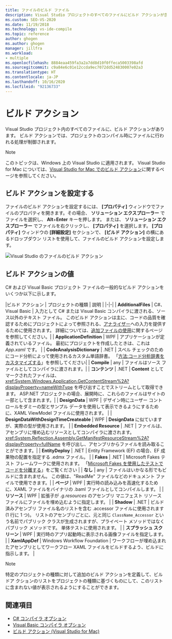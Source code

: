 ```yaml
---
title: ファイルのビルド ファイル
description: Visual Studio プロジェクトのすべてのファイルにビルド アクションが含まれ、そのビルド アクションによって、プロジェクトのコンパイル時にファイルに行われる処理が制御されることについて説明します。
ms.custom: SEO-VS-2020
ms.date: 11/19/2018
ms.technology: vs-ide-compile
ms.topic: reference
author: ghogen
ms.author: ghogen
manager: jillfra
ms.workload:
- multiple
ms.openlocfilehash: 8884eaa459fa3a2a7dd8d10f0ffeca5003398afd
ms.sourcegitcommit: c9a84e6c01e12ccda9ec7072dd524830007e02a3
ms.translationtype: HT
ms.contentlocale: ja-JP
ms.lasthandoff: 10/16/2020
ms.locfileid: "92136733"
---
```

# <a name="build-actions"></a>ビルド アクション

Visual Studio プロジェクト内のすべてのファイルに、ビルド アクションがあります。 ビルド アクションでは、プロジェクトのコンパイル時にファイルに行われる処理が制御されます。

> [!NOTE]
> このトピックは、Windows 上の Visual Studio に適用されます。 Visual Studio for Mac については、[Visual Studio for Mac でのビルド アクション](/visualstudio/mac/build-actions)に関するページを参照してください。

## <a name="set-a-build-action"></a>ビルド アクションを設定する

ファイルのビルド アクションを設定するには、 **[プロパティ]** ウィンドウでファイルのプロパティを開きます。その場合、 **ソリューション エクスプローラー** でファイルを選択し、 **Alt**+**Enter** キーを押します。 または、 **ソリューション エクスプローラー** でファイルを右クリックし、 **[プロパティ]** を選択します。 **[プロパティ]** ウィンドウの **[詳細設定]** セクションで、 **[ビルド アクション]** の横にあるドロップダウン リストを使用して、ファイルのビルド アクションを設定します。

![Visual Studio のファイルのビルド アクション](media/build-actions.png)

## <a name="build-action-values"></a>ビルド アクションの値

C# および Visual Basic プロジェクト ファイルの一般的なビルド アクションをいくつか以下に示します。

|ビルド アクション | プロジェクトの種類 | 説明 |
|-|-|
| **AdditionalFiles** | C#、Visual Basic | 入力として C# または Visual Basic コンパイラに渡される、ソース以外のテキスト ファイル。 このビルド アクションは主に、コードの品質を確認するためにプロジェクトによって参照される、[アナライザー](../code-quality/roslyn-analyzers-overview.md)への入力を提供するために使用されます。 詳細については、[追加ファイルの使用](https://github.com/dotnet/roslyn/blob/master/docs/analyzers/Using%20Additional%20Files.md)に関するページを参照してください。|
| **ApplicationDefinition** | WPF | アプリケーションが定義されているファイル。 最初にプロジェクトを作成したときは、これは *App.xaml* です。 |
| **CodeAnalysisDictionary** | .NET | スペル チェックのためにコード分析によって使用されるカスタム単語辞書。 「[方法:コード分析辞書をカスタマイズする](../code-quality/how-to-customize-the-code-analysis-dictionary.md)」を参照してください|
| **Compile** | any | ファイルはソース ファイルとしてコンパイラに渡されます。|
| **コンテンツ** | .NET | **Content** としてマークされたファイルは、<xref:System.Windows.Application.GetContentStream%2A?displayProperty=nameWithType> を呼び出すことでストリームとして取得できます。 ASP.NET プロジェクトの場合、展開時に、これらのファイルはサイトの一部として含まれます。|
| **DesignData** | WPF | デザイン時にユーザー コントロールをダミーの型とサンプル データを使用して表示できるようにするために、XAML ViewModel ファイルに使用されます。 |
| **DesignDataWithDesignTimeCreateable** | WPF | **DesignData** に似ていますが、実際の型が使用されます。  |
| **Embedded Resource** | .NET | ファイルは、アセンブリに埋め込むリソースとしてコンパイラに渡されます。 <xref:System.Reflection.Assembly.GetManifestResourceStream%2A?displayProperty=fullName> を呼び出し、アセンブリからファイルを読み取ることができます。|
| **EntityDeploy** | .NET | Entity Framework (EF) の場合、EF 成果物の配置を指定する .edmx ファイル。 |
| **Fakes** | .NET | Microsoft Fakes テスト フレームワークに使用されます。 「[Microsoft Fakes を使用したテストでコードを分離する](../test/isolating-code-under-test-with-microsoft-fakes.md)」をご覧ください |
| **なし** | any | ファイルはいかなる形でもビルドに含まれません。 この値は、"ReadMe" ファイルなどのドキュメント ファイルで使用できます。|
| **ページ** | WPF | 実行時の読み込みを高速化するために、XAML ファイルをバイナリの .baml ファイルとしてコンパイルします。 |
| **リソース** | WPF | 拡張子が *.g.resources* のアセンブリ マニフェスト リソース ファイルにファイルを埋め込むように指定します。 |
| **Shadow** | .NET | ビルド済みアセンブリ ファイル名のリストを含む .accessor ファイルに使用されます (1 行に 1 つ)。 リストのアセンブリごとに、元と同じ `ClassName_Accessor` という名前でパブリック クラスが生成されますが、プライベート メソッドではなくパブリック メソッドです。 単体テストに使用されます。 |
| **スプラッシュ スクリーン** | WPF | 実行時のアプリ起動時に表示される画像ファイルを指定します。 |
| **XamlAppDef** | Windows Workflow Foundation | ワークフローが埋め込まれたアセンブリとしてワークフロー XAML ファイルをビルドするよう、ビルドに指示します。 |

> [!NOTE]
> 特定のプロジェクトの種類に対して追加のビルド アクションを定義して、ビルドア クションのリストをプロジェクトの種類に基づくものにして、このリストに含まれない値が表示されるようにすることができます。

## <a name="see-also"></a>関連項目

- [C# コンパイラ オプション](/dotnet/csharp/language-reference/compiler-options/listed-alphabetically)
- [Visual Basic コンパイラ オプション](/dotnet/visual-basic/reference/command-line-compiler/compiler-options-listed-alphabetically)
- [ビルド アクション (Visual Studio for Mac)](/visualstudio/mac/build-actions)
